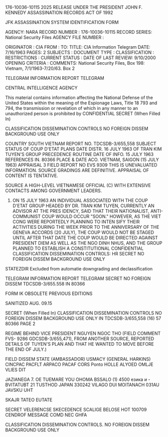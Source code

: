 176-10036-10115 2025 RELEASE UNDER THE PRESIDENT JOHN F. KENNEDY ASSASSINATION RECORDS ACT OF 1992

JFK ASSASSINATION SYSTEM
IDENTIFICATION FORM

AGENCY: NARA
RECORD NUMBER : 176-10036-10115
RECORD SERIES: National Security Files
AGENCY FILE NUMBER :

ORIGINATOR : CIA
FROM :
TO:
TITLE: CIA Information Telegram
DATE: 7/16/1963
PAGES: 2
SUBJECTS :
DOCUMENT TYPE :
CLASSIFICATION :
RESTRICTIONS :
CURRENT STATUS :
DATE OF LAST REVIEW: 9/10/2000
OPENING CRITERIA :
COMMENTS: National Security Files, Box 198: Vietnam, 7/1/1963-7/20/63. Box 2

TELEGRAM INFORMATION REPORT TELEGRAM

CENTRAL INTELLIGENCE AGENCY

This material contains information affecting the National Defense of the United States within the meaning of the Espionage Laws, Title 18
793 and 794, the transmission or revelation of which in any manner to an unauthorized person is prohibited by
CONFIDENTIAL
SECRET
(When Filled In)

CLASSIFICATION DISSEMINATION CONTROLS
NO FOREIGN DISSEM BACKGROUND USE ONLY

COUNTRY SOUTH VIETNAM
REPORT NO. TDCSDB-3/655,558
SUBJECT STATUS OF COUP D'ETAT PLANS DATE DISTR. 16 JULY 1963
OF TRAN KIM TUYEN'S GROUP
PRECEDENCE ROUTINE
DATE OF
INFO. 15 JULY 1963 REFERENCES IN. 80366
PLACE &
DATE ACO. VIETNAM, SAIGON (15 JULY 1963)
APPRAISAL 3 FIELD REPORT NO EVS 9309
THIS IS UNEVALUATED INFORMATION. SOURCE GRADINGS ARE DEFINITIVE. APPRAISAL OF CONTENT IS TENTATIVE.

SOURCE A HIGH-LEVEL VIETNAMESE OFFICIAL (C) WITH EXTENSIVE CONTACTS AMONG GOVERNMENT
LEADERS.

1. ON 15 JULY 1963 AN INDIVIDUAL ASSOCIATED WITH THE COUP D'ETAT
GROUP HEADED BY DR. TRAN KIM TUYEN, CURRENTLY AN ADVISOR AT THE PRES
IDENCY, SAID THAT THEIR NATIONALIST, ANTI-COMMUNIST COUP WOULD OCCUR
"SOON." HOWEVER, AS THE VIET CONG WERE REPORTEDLY PLANNING TO INTEN
SIFY THEIR ACTIVITIES DURING THE WEEK PRIOR TO THE ANNIVERSARY OF THE
GENEVA ACCORDS (20 JULY), THE COUP WOULD NOT BE STAGED UNTIL AFTER THAT
DATE THE COUP WOULD BE DIRECTED AGAINST PRESIDENT DIEM AS WELL AS
THE NGO DINH NHUS, AND THE GROUP PLANNED TO ESTABLISH A CONSTITUTIONAL
CONFIDENTIAL
CLASSIFICATION DISSEMINATION CONTROLS:
HR
SECRET
NO FOREIGN DISSEM BACKGROUND USE ONLY

STATEZDIR
Excluded from automatie
downgrading and
declassification

TELEGRAM INFORMATION REPORT TELEGRAM
SECRET NO FOREIGN DISSEM TDCSDB-3/655.558 IN 80366

FORM IK
OBSOLETE PREVIOUS EDITIONS

SANITIZED AUG. 09.15

SECRET
(When Filled In)
CLASSIFICATION DISSEMINATION CONTROLS
NO FOREIGN DISSEM
BACKGROUND USE ONLY
IN
TDCSDB-3/655,558
(16)
57
80366
PAGE 2

REGIME BEHIND VICE PRESIDENT NGUYEN NGOC THO (FIELD COMMENT FVS-
9286 GDCSDB-3/655,471), FROM ANOTHER SOURCE, REPORTED DETAILS OF TUYEN'S
PLAN AND THAT HE WANTED TO MOVE BEFORE THE END OF JULY.)

FIELD DISSEM STATE (AMBASSADOR) USMACY (GENERAL HARKINS)
CINCPAC PACFLT ARPACO PACAF CORS Ponto HOLLE ALYOED OMLJE VLIES DIT

JAZIANEGA
7. OE
TUEMARE YOU OHOMA BSSALO (1) 4500 езика и
-BVITATUBT 21 TUSTHOD JAPAN 330242 VILAGO DUI MOITANACH 031AU JAVSKU UHT

SKAJR TATEO
EUTATE

SECRET
VELERENCSE
SKECEDENCE SCALIGE
BELOSE HOT 100709
CENDROF MESSAGE COMD NEC GHFA

CLASSIFICATION DISSEMINATION CONTROLS.
NO FOREIGN DISSEM BACKGROUND USE ONLY
